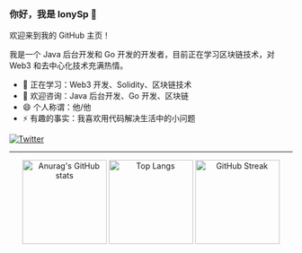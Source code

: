 ### 你好，我是 lonySp 👋

欢迎来到我的 GitHub 主页！


我是一个 Java 后台开发和 Go 开发的开发者，目前正在学习区块链技术，对 Web3 和去中心化技术充满热情。

- 🌱 正在学习：Web3 开发、Solidity、区块链技术
- 💬 欢迎咨询：Java 后台开发、Go 开发、区块链
- 😄 个人称谓：他/他
- ⚡ 有趣的事实：我喜欢用代码解决生活中的小问题



[![Twitter](https://img.shields.io/badge/Twitter-1DA1F2?style=for-the-badge&logo=twitter&logoColor=white)](https://twitter.com/ylony_)

---

<p align="center">
    <img src="https://github-readme-stats.vercel.app/api?username=lonySp&show_icons=true&theme=transparent" alt="Anurag's GitHub stats" height="150px" />
    <img src="https://github-readme-stats.vercel.app/api/top-langs/?username=lonySp&layout=compact&theme=transparent" alt="Top Langs" height="150px" />
    <img src="https://streak-stats.demolab.com/?user=lonySp&theme=transparent" alt="GitHub Streak" height="150px" />
</p>
